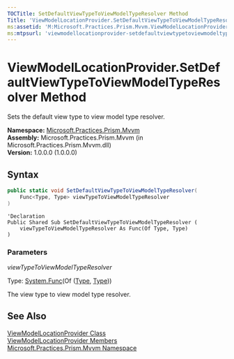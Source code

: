 ```yaml
---
TOCTitle: SetDefaultViewTypeToViewModelTypeResolver Method
Title: 'ViewModelLocationProvider.SetDefaultViewTypeToViewModelTypeResolver Method (Microsoft.Practices.Prism.Mvvm)'
ms:assetid: 'M:Microsoft.Practices.Prism.Mvvm.ViewModelLocationProvider.SetDefaultViewTypeToViewModelTypeResolver(System.Func{System.Type,System.Type})'
ms:mtpsurl: 'viewmodellocationprovider-setdefaultviewtypetoviewmodeltyperesolver-method-mspp-mvvm.md'
---
```



# ViewModelLocationProvider.SetDefaultViewTypeToViewModelTypeResolver Method

Sets the default view type to view model type resolver.

**Namespace:** [Microsoft.Practices.Prism.Mvvm](/patterns-practices/reference/mspp-mvvm-namespace)<br/>
**Assembly:** Microsoft.Practices.Prism.Mvvm (in Microsoft.Practices.Prism.Mvvm.dll) <br/>
**Version:** 1.0.0.0 (1.0.0.0)

## Syntax

```C#
public static void SetDefaultViewTypeToViewModelTypeResolver(
	Func<Type, Type> viewTypeToViewModelTypeResolver
)
```

```VB
'Declaration
Public Shared Sub SetDefaultViewTypeToViewModelTypeResolver ( 
	viewTypeToViewModelTypeResolver As Func(Of Type, Type)
)
```

### Parameters

*viewTypeToViewModelTypeResolver*

Type: [System.Func](http://msdn.microsoft.com/en-us/library/bb549151)(Of ([Type](http://msdn.microsoft.com/en-us/library/42892f65), [Type](http://msdn.microsoft.com/en-us/library/42892f65)))

The view type to view model type resolver.

## See Also

[ViewModelLocationProvider Class](/patterns-practices/reference/viewmodellocationprovider-class-mspp-mvvm)<br/>
[ViewModelLocationProvider Members](/patterns-practices/reference/viewmodellocationprovider-members-mspp-mvvm)<br/>
[Microsoft.Practices.Prism.Mvvm Namespace](/patterns-practices/reference/mspp-mvvm-namespace)<br/>